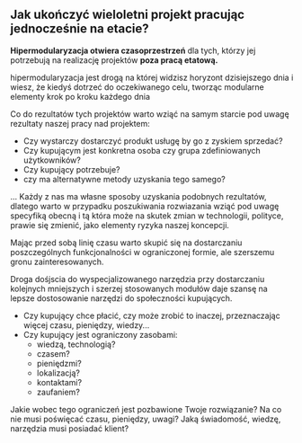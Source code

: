 
## Jak ukończyć wieloletni projekt pracując jednocześnie na etacie?


**Hipermodularyzacja otwiera czasoprzestrzeń** dla tych, którzy jej potrzebują na realizację projektów **poza pracą etatową.**

hipermodularyzacja jest drogą na której widzisz horyzont dzisiejszego dnia i wiesz, że kiedyś dotrzeć do oczekiwanego celu, tworząc modularne elementy krok po kroku każdego dnia


Co do rezultatów tych projektów warto wziąć na samym starcie pod uwagę rezultaty naszej pracy nad projektem:
+ Czy wystarczy dostarczyć produkt usługę by go z zyskiem sprzedać?
+ Czy kupującym jest konkretna osoba czy grupa zdefiniowanych użytkowników?
+ Czy kupujący potrzebuje?
+ czy ma alternatywne metody uzyskania tego samego?


... Każdy z nas ma własne sposoby uzyskania podobnych rezultatów, dlatego warto w przypadku poszukiwania rozwiazania wziąć pod uwagę specyfiką obecną i tą która może na skutek zmian w technologii, polityce, prawie się zmienić, jako elementy ryzyka naszej koncepcji.

Mając przed sobą linię czasu warto skupić się na dostarczaniu poszczególnych funkcjonalności w ograniczonej formie, ale szerszemu gronu zainteresowanych.

Droga dośjscia do wyspecjalizowanego narzędzia przy dostarczaniu kolejnych mniejszych i szerzej stosowanych modułów daje szansę na
lepsze dostosowanie narzędzi do społeczności kupujących.

+ Czy kupujący chce płacić, czy może zrobić to inaczej, przeznaczając więcej czasu, pieniędzy, wiedzy...
+ Czy kupujący jest ograniczony zasobami:
    + wiedzą, technologią?
    + czasem?
    + pieniędzmi?
    + lokalizacją?
    + kontaktami?
    + zaufaniem?

Jakie wobec tego ograniczeń jest pozbawione Twoje rozwiązanie?
Na co nie musi poświęcać czasu, pieniędzy, uwagi?
Jaką świadomość, wiedzę, narzędzia musi posiadać klient?

